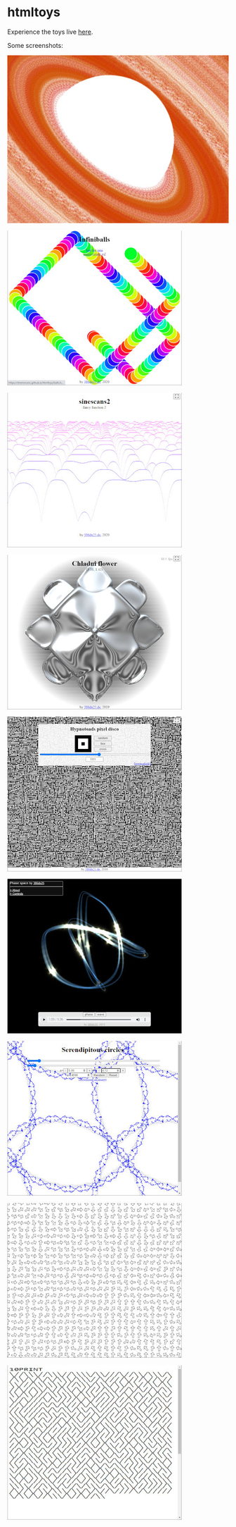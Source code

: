 # htmltoys

Experience the toys live [here](https://shermnonic.github.io/htmltoys/).

Some screenshots:

![Screenshot of saturn](img/screenshots/saturn.jpg)

![Screenshot of Infiniballs](img/screenshots/balls.jpg)

![Screenshot of Sinescans2](img/screenshots/sinescans.jpg)

![Screenshot of Chladni flower](img/screenshots/chladflow.jpg)

![Screenshot of Hypnotoads pixel disco](img/screenshots/pixeldisco.jpg)

![Screenshot of Phase space](img/screenshots/phasespace.jpg)

![Screenshot of Serendipitous circles](img/screenshots/serendipitous.jpg)

![Screenshot of decoherence](img/screenshots/decoherence.jpg)

![Screenshot of my version of the classic 10print](img/screenshots/10print.jpg)
